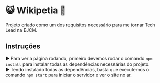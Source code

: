 # 😺️ Wikipetia 🐶️
Projeto criado como um dos requisitos necessário para me tornar Tech Lead na EJCM.

## Instruções
▶️ Para ver a página rodando, primeiro devemos rodar o comando `npm install` para instalar todas as dependências necessárias do projeto.<br/>
▶️ Tendo instalado todas as dependências, basta que executemos o comando `npm start` para iniciar o servidor e ver o site no ar.
